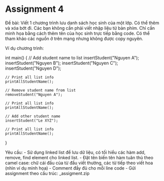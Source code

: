 # Assignment 4

Đề bài: Viết 1 chương trình lưu danh sách học sinh của một lớp. Có thể thêm và xóa bớt đi.
Các bạn không cần phải viết nhập liệu từ bàn phím. Chỉ cần minh họa bằng cách thêm tên của
học sinh trực tiếp bằng code. Có thể tham khảo các nguồn ở trên mạng nhưng không được copy nguyên.

Ví dụ chương trình:

int main()
{
    // Add student name to list
    insertStudent("Nguyen A");
    insertStudent("Nguyen B");
    insertStudent("Nguyen C");
    insertStudent("Nguyen D");

    // Print all list info
    printAllStudentName();

    // Remove student name from list
    removeStudent("Nguyen A");

    // Print all list info
    printAllStudentName();

    // Add other student name
    insertStudent("Le XYZ");

    // Print all list info
    printAllStudentName();
}

Yêu cầu:
    - Sử dụng linked list để lưu dữ liệu, có tối hiểu các hàm add, remove, find element cho linked list.
    - Đặt tên biến tên hàm tuân thủ theo camel case: chữ cái đầu của từ đầu viết thường, các từ tiếp theo viết hoa (nhìn ví dụ minh họa)
    - Comment đầy đủ cho mỗi line code
    - Gửi assignment theo cấu trúc: <account>_assigment<x>.zip
